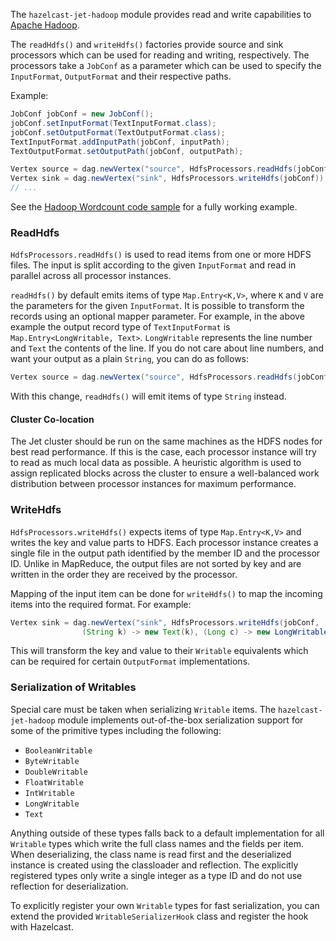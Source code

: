 The `hazelcast-jet-hadoop` module provides read and write capabilities to
[Apache Hadoop](http://hadoop.apache.org/).

The `readHdfs()` and `writeHdfs()` factories provide source and sink
processors which can be used for reading and writing, respectively. The
processors take a `JobConf` as a parameter which can be used to specify
the `InputFormat`, `OutputFormat` and their respective paths.

Example:

```java
JobConf jobConf = new JobConf();
jobConf.setInputFormat(TextInputFormat.class);
jobConf.setOutputFormat(TextOutputFormat.class);
TextInputFormat.addInputPath(jobConf, inputPath);
TextOutputFormat.setOutputPath(jobConf, outputPath);

Vertex source = dag.newVertex("source", HdfsProcessors.readHdfs(jobConf));
Vertex sink = dag.newVertex("sink", HdfsProcessors.writeHdfs(jobConf));
// ...
```

See the [Hadoop Wordcount code sample](https://github.com/hazelcast/hazelcast-jet-code-samples/tree/master/batch/wordcount-hadoop)
for a fully working example.

### ReadHdfs

`HdfsProcessors.readHdfs()` is used to read items from one or more HDFS
files. The input is split according to the given `InputFormat` and read
in parallel across all processor instances.

`readHdfs()` by default emits items of type `Map.Entry<K,V>`, where `K`
and `V` are the parameters for the given `InputFormat`. It is possible
to transform the records using an optional mapper parameter. For
example, in the above example the output record type of `TextInputFormat`
is  `Map.Entry<LongWritable, Text>`. `LongWritable` represents the line
number and `Text` the contents of the line. If you do not care about
line numbers, and want your output as a plain `String`, you can do as
follows:

```java
Vertex source = dag.newVertex("source", HdfsProcessors.readHdfs(jobConf, (k, v) -> v.toString()));
```

With this change, `readHdfs()` will emit items of type `String` instead.

#### Cluster Co-location

The Jet cluster should be run on the same machines as the HDFS nodes for
best read performance. If this is the case, each processor instance will
try to read as much local data as possible. A heuristic algorithm is
used to assign replicated blocks across the cluster to ensure a
well-balanced work distribution between processor instances for maximum
performance.

### WriteHdfs

`HdfsProcessors.writeHdfs()` expects items of type `Map.Entry<K,V>` and
writes the key and value parts to HDFS. Each processor instance creates
a single file in the output path identified by the member ID and the
processor ID. Unlike in MapReduce, the output files are not sorted by
key and are written in the order they are received by the processor.

Mapping of the input item can be done for `writeHdfs()` to map the
incoming items into the required format. For example:

```java
Vertex sink = dag.newVertex("sink", HdfsProcessors.writeHdfs(jobConf,
                (String k) -> new Text(k), (Long c) -> new LongWritable(c)));
```

This will transform the key and value to their `Writable` equivalents
which can be required for certain `OutputFormat` implementations.

### Serialization of Writables

Special care must be taken when serializing `Writable` items. The
`hazelcast-jet-hadoop` module implements out-of-the-box serialization support
for some of the primitive types including the following:

* `BooleanWritable`
* `ByteWritable`
* `DoubleWritable`
* `FloatWritable`
* `IntWritable`
* `LongWritable`
* `Text`

Anything outside of these types falls back to a default implementation
for all `Writable` types which write the full class names and the fields
per item. When deserializing, the class name is read first and the
deserialized instance is created using the classloader and reflection.
The explicitly registered types only write a single integer as a type ID
and do not use reflection for deserialization.

To explicitly register your own `Writable` types for fast serialization,
you can extend the provided `WritableSerializerHook` class and register
the hook with Hazelcast.
